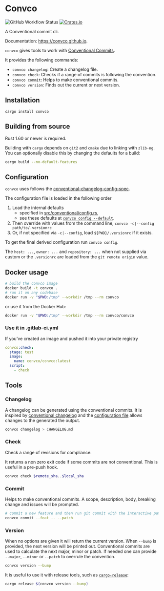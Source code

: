 # Convco

![GitHub Workflow Status](https://img.shields.io/github/actions/workflow/status/convco/convco/docker.yml)
[![Crates.io](https://img.shields.io/crates/v/convco)](https://crates.io/crates/convco)

A Conventional commit cli.

Documentation: <https://convco.github.io>.

`convco` gives tools to work with [Conventional Commits][1].

It provides the following commands:

- `convco changelog`: Create a changelog file.
- `convco check`: Checks if a range of commits is following the convention.
- `convco commit`: Helps to make conventional commits.
- `convco version`: Finds out the current or next version.

## Installation

`cargo install convco`

## Building from source

Rust 1.60 or newer is required.

Building with `cargo` depends on `git2` and `cmake` due to linking with `zlib-ng`.
You can optionally disable this by changing the defaults for a build:

```sh
cargo build --no-default-features
```

## Configuration

`convco` uses follows the [conventional-changelog-config-spec][3].

The configuration file is loaded in the following order

1. Load the internal defaults
    - specified in [src/conventional/config.rs](src/conventional/config.rs),
    - see these defaults at [`convco config --default`](https://convco.github.io/configuration#default-configuration).
2. Then override with values from the command line, `convco -c|--config path/to/.versionrc`
3. Or, if not specified via `-c|--config`, load `${PWD}/.versionrc` if it exists.

To get the final derived configuration run `convco config`.

The `host: ...`, `owner: ...` and `repository: ...` when not supplied via custom or the `.versionrc` are loaded
from the `git remote origin` value.

## Docker usage

```sh
# build the convco image
docker build -t convco .
# run it on any codebase
docker run -v "$PWD:/tmp" --workdir /tmp --rm convco
```

or use it from the Docker Hub:

```sh
docker run -v "$PWD:/tmp" --workdir /tmp --rm convco/convco
```

### Use it in .gitlab-ci.yml

If you've created an image and pushed it into your private registry

```yaml
convco:check:
  stage: test
  image:
    name: convco/convco:latest
  script:
    - check
```

## Tools

### Changelog

A changelog can be generated using the conventional commits.
It is inspired by [conventional changelog][2] and the [configuration file](#configuration) allows changes to the generated the output.

```sh
convco changelog > CHANGELOG.md
```

### Check

Check a range of revisions for compliance.

It returns a non zero exit code if some commits are not conventional.
This is useful in a pre-push hook.

```sh
convco check $remote_sha..$local_sha
```

### Commit

Helps to make conventional commits.
A scope, description, body, breaking change and issues will be prompted.

```sh
# commit a new feature and then run git commit with the interactive patch switch
convco commit --feat -- --patch
```

### Version

When no options are given it will return the current version.
When `--bump` is provided, the next version will be printed out.
Conventional commits are used to calculate the next major, minor or patch.
If needed one can provide `--major`, `--minor` or `--patch` to overrule the convention.

```sh
convco version --bump
```

It is useful to use it with release tools, such as [`cargo-release`](https://crates.io/crates/cargo-release):

```sh
cargo release $(convco version --bump)
```

[1]: https://www.conventionalcommits.org/
[2]: https://github.com/conventional-changelog/conventional-changelog
[3]: https://github.com/conventional-changelog/conventional-changelog-config-spec/blob/master/versions/2.1.0/README.md
